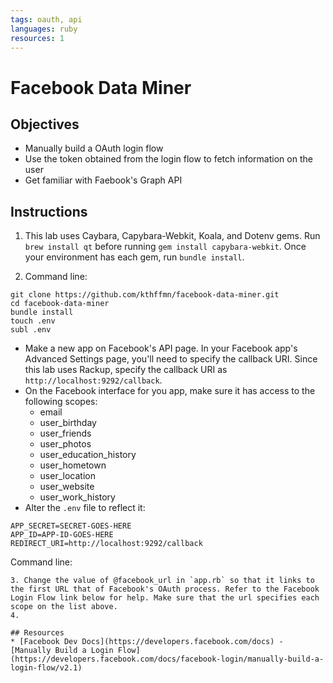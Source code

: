 ```yaml
---
tags: oauth, api
languages: ruby
resources: 1
---
```

# Facebook Data Miner

## Objectives
* Manually build a OAuth login flow
* Use the token obtained from the login flow to fetch information on the user
* Get familiar with Faebook's Graph API

## Instructions
1. This lab uses Caybara, Capybara-Webkit, Koala, and Dotenv gems. Run `brew install qt` before running `gem install capybara-webkit`. Once your environment has each gem, run `bundle install`.

2. Command line:
  ```
  git clone https://github.com/kthffmn/facebook-data-miner.git
  cd facebook-data-miner
  bundle install
  touch .env
  subl .env
  ```
  * Make a new app on Facebook's API page. In your Facebook app's Advanced Settings page, you'll need to specify the callback URI. Since this lab uses Rackup, specify the callback URI as `http://localhost:9292/callback`. 
  * On the Facebook interface for you app, make sure it has access to the following scopes:
    * email
    * user_birthday
    * user_friends
    * user_photos
    * user_education_history
    * user_hometown
    * user_location
    * user_website
    * user_work_history
  * Alter the `.env` file to reflect it:
  ```text
  APP_SECRET=SECRET-GOES-HERE
  APP_ID=APP-ID-GOES-HERE
  REDIRECT_URI=http://localhost:9292/callback
  ```
  Command line:
  ```
3. Change the value of @facebook_url in `app.rb` so that it links to the first URL that of Facebook's OAuth process. Refer to the Facebook Login Flow link below for help. Make sure that the url specifies each scope on the list above.
4. 

## Resources
* [Facebook Dev Docs](https://developers.facebook.com/docs) - [Manually Build a Login Flow](https://developers.facebook.com/docs/facebook-login/manually-build-a-login-flow/v2.1)